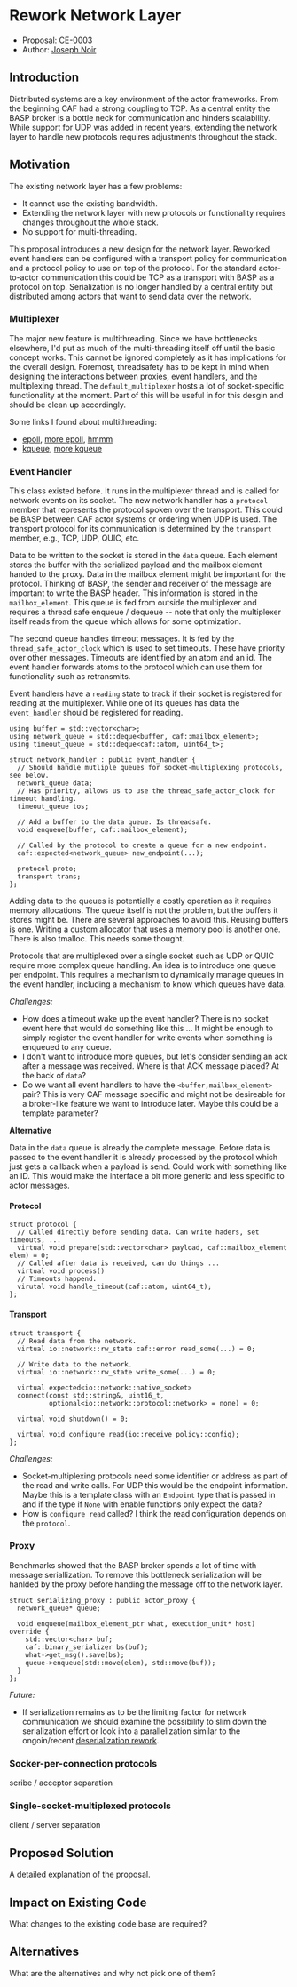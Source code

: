 # Rework Network Layer

* Proposal: [CE-0003](0003-netowrk-layer-rework.md)
* Author: [Joseph Noir](https://github.com/josephnoir)

## Introduction

Distributed systems are a key environment of the actor frameworks. From the beginning CAF had a strong coupling to TCP. As a central entity the BASP broker is a bottle neck for communication and hinders scalability. While support for UDP was added in recent years, extending the network layer to handle new protocols requires adjustments throughout the stack.

## Motivation

The existing network layer has a few problems:

* It cannot use the existing bandwidth.
* Extending the network layer with new protocols or functionality requires changes throughout the whole stack.
* No support for multi-threading.

This proposal introduces a new design for the network layer. Reworked event handlers can be configured with a transport policy for communication and a protocol policy to use on top of the protocol. For the standard actor-to-actor communication this could be TCP as a transport with BASP as a protocol on top. Serialization is no longer handled by a central entity but distributed among actors that want to send data over the network.

### Multiplexer

The major new feature is multithreading. Since we have bottlenecks elsewhere, I'd put as much of the multi-threading itself off until the basic concept works. This cannot be ignored completely as it has implications for the overall design. Foremost, threadsafety has to be kept in mind when designing the interactions between proxies, event handlers, and the multiplexing thread. The `default_multiplexer` hosts a lot of socket-specific functionality at the moment. Part of this will be useful in for this desgin and should be clean up accordingly.

Some links I found about multithreading:

* [epoll](https://stackoverflow.com/questions/14584833/multithreaded-epoll), [more epoll](https://stackoverflow.com/questions/7058737/is-epoll-thread-safe), [hmmm](https://www.reddit.com/r/C_Programming/comments/7bnscf/multithreaded_epoll_server_design/)
* [kqueue](https://lists.freebsd.org/pipermail/freebsd-hackers/2004-July/007655.html), [more kqueue](https://stackoverflow.com/questions/25228938/tcp-server-workers-with-kqueue)

### Event Handler

This class existed before. It runs in the multiplexer thread and is called for network events on its socket. The new network handler has a `protocol` member that represents the protocol spoken over the transport. This could be BASP between CAF actor systems or ordering when UDP is used. The transport protocol for its communication is determined by the `transport` member, e.g., TCP, UDP, QUIC, etc.

Data to be written to the socket is stored in the `data` queue. Each element stores the buffer with the serialized payload and the mailbox element handed to the proxy. Data in the mailbox element might be important for the protocol. Thinking of BASP, the sender and receiver of the message are important to write the BASP header. This information is stored in the `mailbox_element`. This queue is fed from outside the multiplexer and requires a thread safe enqueue / dequeue -- note that only the multiplexer itself reads from the queue which allows for some optimization.

The second queue handles timeout messages. It is fed by the `thread_safe_actor_clock` which is used to set timeouts. These have priority over other messages. Timeouts are identified by an atom and an id. The event handler forwards atoms to the protocol which can use them for functionality such as retransmits.

Event handlers have a `reading` state to track if their socket is registered for reading at the multiplexer. While one of its queues has data the `event_handler` should be registered for reading.


```
using buffer = std::vector<char>;
using network_queue = std::deque<buffer, caf::mailbox_element>;
using timeout_queue = std::deque<caf::atom, uint64_t>;

struct network_handler : public event_handler {
  // Should handle mutliple queues for socket-multiplexing protocols, see below.
  network_queue data;
  // Has priority, allows us to use the thread_safe_actor_clock for timeout handling.
  timeout_queue tos;

  // Add a buffer to the data queue. Is threadsafe.
  void enqueue(buffer, caf::mailbox_element);

  // Called by the protocol to create a queue for a new endpoint.
  caf::expected<network_queue> new_endpoint(...);

  protocol proto;
  transport trans;
};
```

Adding data to the queues is potentially a costly operation as it requires memory allocations. The queue itself is not the problem, but the buffers it stores might be. There are several approaches to avoid this. Reusing buffers is one. Writing a custom allocator that uses a memory pool is another one. There is also tmalloc. This needs some thought.

Protocols that are multiplexed over a single socket such as UDP or QUIC require more complex queue handling. An idea is to introduce one queue per endpoint. This requires a mechanism to dynamically manage queues in the event handler, including a mechanism to know which queues have data.

*Challenges:*

* How does a timeout wake up the event handler? There is no socket event here that would do something like this ... It might be enough to simply register the event handler for write events when something is enqueued to any queue.
* I don't want to introduce more queues, but let's consider sending an ack after a message was received. Where is that ACK message placed? At the back of `data`?
* Do we want all event handlers to have the `<buffer,mailbox_element>` pair? This is very CAF message specific and might not be desireable for a broker-like feature we want to introduce later. Maybe this could be a template parameter?


**Alternative**

Data in the `data` queue is already the complete message. Before data is passed to the event handler it is already processed by the protocol which just gets a callback when a payload is send. Could work with something like an ID. This would make the interface a bit more generic and less specific to actor messages.

#### Protocol

```
struct protocol {
  // Called directly before sending data. Can write haders, set timeouts, ...
  virtual void prepare(std::vector<char> payload, caf::mailbox_element elem) = 0;
  // Called after data is received, can do things ...
  virtual void process()
  // Timeouts happend.
  virutal void handle_timeout(caf::atom, uint64_t);
};
```


#### Transport

```
struct transport {
  // Read data from the network.
  virtual io::network::rw_state caf::error read_some(...) = 0;

  // Write data to the network.
  virtual io::network::rw_state write_some(...) = 0;

  virtual expected<io::network::native_socket>
  connect(const std::string&, uint16_t,
          optional<io::network::protocol::network> = none) = 0;

  virtual void shutdown() = 0;

  virtual void configure_read(io::receive_policy::config);
};
```

*Challenges:*

* Socket-multiplexing protocols need some identifier or address as part of the read and write calls. For UDP this would be the endpoint information. Maybe this is a template class with an `Endpoint` type that is passed in and if the type if `None` with enable functions only expect the data?
* How is `configure_read` called? I think the read configuration depends on the `protocol`.

### Proxy

Benchmarks showed that the BASP broker spends a lot of time with message seriallization. To remove this bottleneck serialization will be hanlded by the proxy before handing the message off to the network layer.

```
struct serializing_proxy : public actor_proxy {
  network_queue* queue;

  void enqueue(mailbox_element_ptr what, execution_unit* host) override {
    std::vector<char> buf;
    caf::binary_serializer bs(buf);
    what->get_msg().save(bs);
    queue->enqueue(std::move(elem), std::move(buf));
  }
};
```

*Future:*

* If serialization remains as to be the limiting factor for network communication we should examine the possibility to slim down the serialization effort or look into a parallelization similar to the ongoin/recent [deserialization rework](https://github.com/actor-framework/actor-framework/tree/topic/basp-worker).


### Socker-per-connection protocols

scribe / acceptor separation


### Single-socket-multiplexed protocols

client / server separation


## Proposed Solution

A detailed explanation of the proposal.

## Impact on Existing Code

What changes to the existing code base are required?

## Alternatives

What are the alternatives and why not pick one of them?
